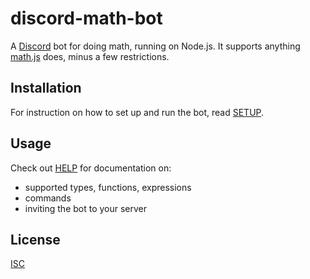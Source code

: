 discord-math-bot
================

A [Discord](https://discordapp.com/) bot for doing math, running on Node.js. It supports anything [math.js](http://mathjs.org/) does, minus a few restrictions.

## Installation

For instruction on how to set up and run the bot, read [SETUP](docs/SETUP.md).

## Usage

Check out [HELP](docs/HELP.md) for documentation on:
- supported types, functions, expressions
- commands
- inviting the bot to your server

## License

[ISC](LICENSE)
